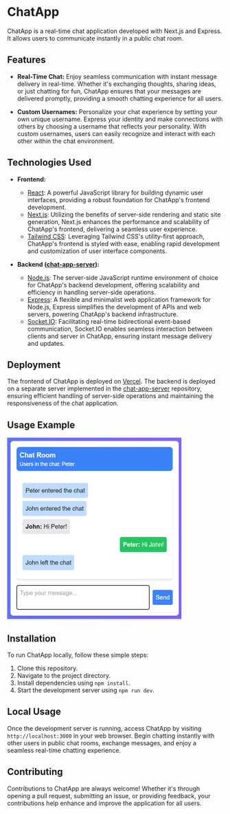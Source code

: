 # ChatApp

ChatApp is a real-time chat application developed with Next.js and Express. It allows users to communicate instantly in a public chat room.

## Features

- **Real-Time Chat:** Enjoy seamless communication with instant message delivery in real-time. Whether it's exchanging thoughts, sharing ideas, or just chatting for fun, ChatApp ensures that your messages are delivered promptly, providing a smooth chatting experience for all users.

- **Custom Usernames:** Personalize your chat experience by setting your own unique username. Express your identity and make connections with others by choosing a username that reflects your personality. With custom usernames, users can easily recognize and interact with each other within the chat environment.

## Technologies Used

- **Frontend:**

  - [React](https://reactjs.org/): A powerful JavaScript library for building dynamic user interfaces, providing a robust foundation for ChatApp's frontend development.
  - [Next.js](https://nextjs.org/): Utilizing the benefits of server-side rendering and static site generation, Next.js enhances the performance and scalability of ChatApp's frontend, delivering a seamless user experience.
  - [Tailwind CSS](https://tailwindcss.com/): Leveraging Tailwind CSS's utility-first approach, ChatApp's frontend is styled with ease, enabling rapid development and customization of user interface components.

- **Backend ([chat-app-server](https://github.com/correa-rafael/chat-app-server)):**
  - [Node.js](https://nodejs.org/): The server-side JavaScript runtime environment of choice for ChatApp's backend development, offering scalability and efficiency in handling server-side operations.
  - [Express](https://expressjs.com/): A flexible and minimalist web application framework for Node.js, Express simplifies the development of APIs and web servers, powering ChatApp's backend infrastructure.
  - [Socket.IO](https://socket.io/): Facilitating real-time bidirectional event-based communication, Socket.IO enables seamless interaction between clients and server in ChatApp, ensuring instant message delivery and updates.

## Deployment

The frontend of ChatApp is deployed on [Vercel](https://chat-app-roan-rho.vercel.app/). The backend is deployed on a separate server implemented in the [chat-app-server](https://github.com/correa-rafael/chat-app-server) repository, ensuring efficient handling of server-side operations and maintaining the responsiveness of the chat application.

## Usage Example

![ChatApp Example](example1.png)

## Installation

To run ChatApp locally, follow these simple steps:

1. Clone this repository.
2. Navigate to the project directory.
3. Install dependencies using `npm install`.
4. Start the development server using `npm run dev`.

## Local Usage

Once the development server is running, access ChatApp by visiting `http://localhost:3000` in your web browser. Begin chatting instantly with other users in public chat rooms, exchange messages, and enjoy a seamless real-time chatting experience.

## Contributing

Contributions to ChatApp are always welcome! Whether it's through opening a pull request, submitting an issue, or providing feedback, your contributions help enhance and improve the application for all users.
